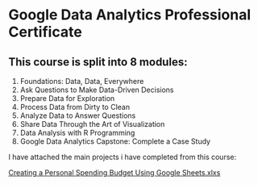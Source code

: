 # Google Data Analytics Professional Certificate

## This course is split into 8 modules:

 1. Foundations: Data, Data, Everywhere
 2. Ask Questions to Make Data-Driven Decisions
 3. Prepare Data for Exploration
 4. Process Data from Dirty to Clean
 5. Analyze Data to Answer Questions
 6. Share Data Through the Art of Visualization
 7. Data Analysis with R Programming
 8. Google Data Analytics Capstone: Complete a Case Study

I have attached the main projects i have completed from this course:

[Creating a Personal Spending Budget Using Google Sheets.xlxs](https://github.com/Rasihha/Google-Data-Analytics-Professional-Certificate/blob/beff40e7932094cc6ffe45d47e2ba8ff9ea8f74c/Create%20a%20Personal%20Spending%20Budget%20Using%20Google%20Sheets.xlsx)

